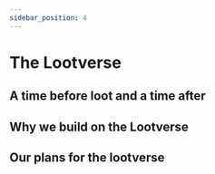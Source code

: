 ```yaml
---
sidebar_position: 4
---
```


# The Lootverse

## A time before loot and a time after

## Why we build on the Lootverse

## Our plans for the lootverse
